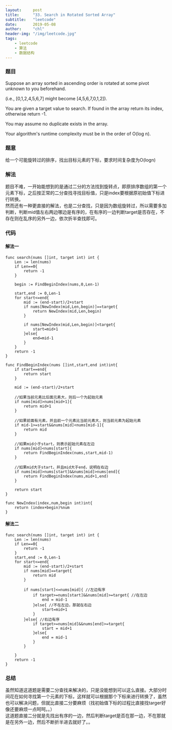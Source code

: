 ```yaml
---
layout:     post
title:      "33. Search in Rotated Sorted Array"
subtitle:   "leetcode"
date:       2019-05-08
author:     "chl"
header-img: "/img/leetcode.jpg"
tags:
    - leetcode
    - 算法
    - 数据结构
--- 
```


### 题目
Suppose an array sorted in ascending order is rotated at some pivot unknown to you beforehand.

(i.e., [0,1,2,4,5,6,7] might become [4,5,6,7,0,1,2]).

You are given a target value to search. If found in the array return its index, otherwise return -1.

You may assume no duplicate exists in the array.

Your algorithm's runtime complexity must be in the order of O(log n).

### 题意
给一个可能旋转过的排序，找出目标元素的下标，要求时间复杂度为O(logn)

### 解法
题目不难，一开始能想到的是通过二分的方法找到旋转点，即原排序数组的第一个元素下标，之后按正常的二分查找寻找目标值，只是index要根据原初始值下标进行转换。  
然而还有一种更直接的解法，也是二分查找，只是因为数组旋转过，所以需要多加判断，判断mid值左右两边哪边是有序的，在有序的一边判断target是否存在，不存在则在乱序的另外一边，依次折半查找即可。  
### 代码 
#### 解法一

```
func search(nums []int, target int) int {
    Len := len(nums)
    if Len==0{
        return -1
    }
    
    begin := FindBeginIndex(nums,0,Len-1)
    
    start,end := 0,Len-1
    for start<=end{
        mid := (end-start)/2+start
        if nums[NewIndex(mid,Len,begin)]==target{
            return NewIndex(mid,Len,begin)
        }
        
        if nums[NewIndex(mid,Len,begin)]<target{
            start=mid+1
        }else{
            end=mid-1
        }
    }
    return -1
}

func FindBeginIndex(nums []int,start,end int)int{
	if start==end{
		return start
	}

	mid := (end-start)/2+start

    //如果当前元素比后面元素大，则后一个为起始元素
	if nums[mid]>nums[mid+1]{
		return mid+1
	}

    //如果前面有元素，并且前一个元素比当前元素大，则当前元素为起始元素
	if mid-1>=start&&nums[mid]<nums[mid-1]{
		return mid
	}

    //如果mid小于start，则表示起始元素在左边
	if nums[mid]<nums[start]{
		return FindBeginIndex(nums,start,mid-1)
	}

    //如果mid大于start，并且mid大于end，说明在右边
	if nums[mid]>nums[start]&&nums[mid]>nums[end]{
		return FindBeginIndex(nums,mid+1,end)
	}

	return start
}

func NewIndex(index,num,begin int)int{
	return (index+begin)%num
}
```

#### 解法二

```
func search(nums []int, target int) int {
    Len := len(nums)
    if Len==0{
        return -1
    }
    start,end := 0,Len-1
    for start<=end{
        mid := (end-start)/2+start
        if nums[mid]==target{
            return mid
        }
        
        if nums[start]<=nums[mid]{ //左边有序
            if target>=nums[start]&&nums[mid]>=target{ //在左边
                end = mid-1
            }else{ //不在左边，那就在右边
                start=mid+1
            }
        }else{ //右边有序
            if target>=nums[mid]&&nums[end]>=target{
                start = mid+1
            }else{
                end = mid-1
            }            
        }
        
    }
    return -1
}
```

### 总结
虽然知道这道题是需要二分查找来解决的，只是没能想到可以这么直接。大部分时间花在如何寻找第一个元素的下标，这样就可以根据那个下标来进行转换了，虽然也可以解决问题，但就比直接二分要麻烦（找初始值下标的过程比直接找targer好像还要麻烦一点呵呵。。）  
这道题直接二分就是先找出有序的一边，然后判断target是否在那一边，不在那就是在另外一边，然后不断折半进去就好了。。